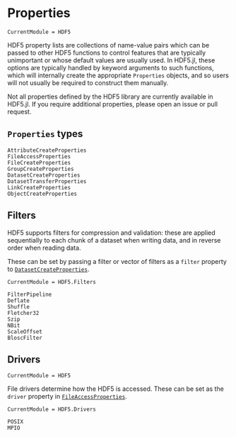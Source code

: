 # Properties

```@meta
CurrentModule = HDF5
```

HDF5 property lists are collections of name-value pairs which can be passed to other HDF5
functions to control features that are typically unimportant or whose default values are
usually used. In HDF5.jl, these options are typically handled by keyword arguments to such
functions, which will internally create the appropriate `Properties` objects, and
so users will not usually be required to construct them manually.

Not all properties defined by the HDF5 library are currently available in HDF5.jl. If you
require additional properties, please open an issue or pull request.

## `Properties` types

```@docs
AttributeCreateProperties
FileAccessProperties
FileCreateProperties
GroupCreateProperties
DatasetCreateProperties
DatasetTransferProperties
LinkCreateProperties
ObjectCreateProperties
```

## Filters

HDF5 supports filters for compression and validation: these are applied sequentially to
each chunk of a dataset when writing data, and in reverse order when reading data.

These can be set by passing a filter or vector of filters as a `filter` property to
[`DatasetCreateProperties`](@ref).

```@meta
CurrentModule = HDF5.Filters
```

```@docs
FilterPipeline
Deflate
Shuffle
Fletcher32
Szip
NBit
ScaleOffset
BloscFilter
```

## Drivers

```@meta
CurrentModule = HDF5
```

File drivers determine how the HDF5 is accessed. These can be set as the `driver` property in [`FileAccessProperties`](@ref).

```@meta
CurrentModule = HDF5.Drivers
```

```@docs
POSIX
MPIO
```